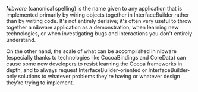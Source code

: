 *Nibware* (canonical spelling)  is the name given to any application that is implemented primarily by wiring objects together in InterfaceBuilder rather than by writing code.  It's not entirely derisive; it's often very useful to throw together a nibware application as a demonstration, when learning new technologies, or when investigating bugs and interactions you don't entirely understand.

On the other hand, the scale of what can be accomplished in nibware (especially thanks to technologies like CocoaBindings and CoreData) can cause some new developers to resist learning the Cocoa frameworks in depth, and to always request InterfaceBuilder-oriented or InterfaceBuilder-only solutions to whatever problems they're having or whatever design they're trying to implement.
